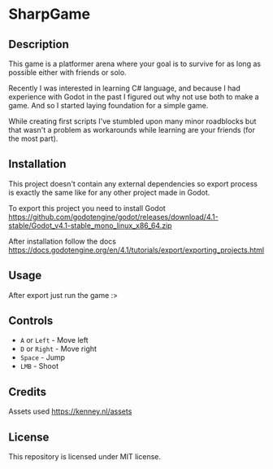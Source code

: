 # SharpGame


## Description

This game is a platformer arena where your goal is to survive for as long as possible either with friends or solo.

Recently I was interested in learning C# language, and because I had experience with Godot in the past I figured out why not use both to make a game. And so I started laying foundation for a simple game.

While creating first scripts I've stumbled upon many minor roadblocks but that wasn't a problem as workarounds while learning are your friends (for the most part).


## Installation


This project doesn't contain any external dependencies so export process is exactly the same like for any other project made in Godot.


To export this project you need to install Godot https://github.com/godotengine/godot/releases/download/4.1-stable/Godot_v4.1-stable_mono_linux_x86_64.zip


After installation follow the docs https://docs.godotengine.org/en/4.1/tutorials/export/exporting_projects.html


## Usage


After export just run the game :>


## Controls


- `A` or `Left` - Move left
- `D` or `Right` - Move right
- `Space` - Jump
- `LMB` - Shoot


## Credits


Assets used https://kenney.nl/assets


## License


This repository is licensed under MIT license.
  
